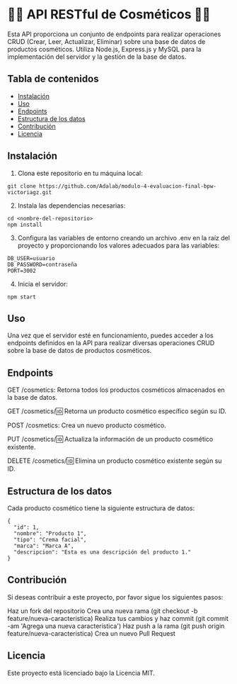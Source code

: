 #  💄💄 API RESTful de Cosméticos 💄💄

Esta API proporciona un conjunto de endpoints para realizar operaciones CRUD (Crear, Leer, Actualizar, Eliminar) sobre una base de datos de productos cosméticos. Utiliza Node.js, Express.js y MySQL para la implementación del servidor y la gestión de la base de datos.

## Tabla de contenidos

- [Instalación](#instalación)
- [Uso](#uso)
- [Endpoints](#endpoints)
- [Estructura de los datos](#estructura-de-los-datos)
- [Contribución](#contribución)
- [Licencia](#licencia)

## Instalación

1. Clona este repositorio en tu máquina local:
 ```
git clone https://github.com/Adalab/modulo-4-evaluacion-final-bpw-victoriagz.git
```


2. Instala las dependencias necesarias:
```
cd <nombre-del-repositorio>
npm install
```

3. Configura las variables de entorno creando un archivo .env en la raíz del proyecto y proporcionando los valores adecuados para las variables:
```
DB_USER=usuario
DB_PASSWORD=contraseña
PORT=3002
```
4. Inicia el servidor:
```
npm start
```



## Uso
Una vez que el servidor esté en funcionamiento, puedes acceder a los endpoints definidos en la API para realizar diversas operaciones CRUD sobre la base de datos de productos cosméticos.

## Endpoints
GET /cosmetics: Retorna todos los productos cosméticos almacenados en la base de datos.

GET /cosmetics/:id: Retorna un producto cosmético específico según su ID.

POST /cosmetics: Crea un nuevo producto cosmético.

PUT /cosmetics/:id: Actualiza la información de un producto cosmético existente.

DELETE /cosmetics/:id: Elimina un producto cosmético existente según su ID.


## Estructura de los datos
Cada producto cosmético tiene la siguiente estructura de datos:
```
{
  "id": 1,
  "nombre": "Producto 1",
  "tipo": "Crema facial",
  "marca": "Marca A",
  "descripcion": "Esta es una descripción del producto 1."
}
```


## Contribución
Si deseas contribuir a este proyecto, por favor sigue los siguientes pasos:

Haz un fork del repositorio
Crea una nueva rama (git checkout -b feature/nueva-caracteristica)
Realiza tus cambios y haz commit (git commit -am 'Agrega una nueva característica')
Haz push a la rama (git push origin feature/nueva-caracteristica)
Crea un nuevo Pull Request


## Licencia
Este proyecto está licenciado bajo la Licencia MIT.

